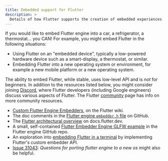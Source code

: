 ```yaml
---
title: Embedded support for Flutter
description: >
  Details of how Flutter supports the creation of embedded experiences.
---
```


If you would like to embed Flutter engine into a car,
a refrigerator, a thermostat... you CAN! For example,
you might embed Flutter in the following situations:

* Using Flutter on an "embedded device",
  typically a low-powered hardware device
  such as a smart-display, a thermostat, or similar.
* Embedding Flutter into a new operating system or
  environment, for example a new mobile platform
  or a new operating system.

The ability to embed Flutter, while stable,
uses low-level API and is _not_ for beginners. 
In addition to the resources listed below, you
might consider joining [Discord][], where Flutter
developers (including Google engineers) discuss
various aspects of Flutter. The Flutter
[community][] page has info on more community
resources.

* [Custom Flutter Engine Embedders][], on the Flutter wiki.
* The doc comments in the
  [Flutter engine `embedder.h` file][] on GitHub.
* The [Flutter architectural overview][] on docs.flutter.dev.
* A small, self-contained [Flutter Embedder Engine GLFW example][]
  in the Flutter engine GitHub repo.
* An exploration into [embedding Flutter in a terminal][] by
  implementing Flutter's custom embedder API.
* [Issue 31043][]: _Questions for porting flutter engine to
  a new os_ might also be helpful.


[community]: {{site.main-url}}/community
[Discord]: https://discord.com/invite/N7Yshp4
[Custom Flutter Engine Embedders]: {{site.repo.flutter}}/wiki/Custom-Flutter-Engine-Embedders
[Flutter architectural overview]: {{site.url}}/resources/architectural-overview
[Flutter engine `embedder.h` file]: {{site.repo.engine}}/blob/main/shell/platform/embedder/embedder.h
[Flutter Embedder Engine GLFW example]: {{site.repo.engine}}/tree/main/examples/glfw#flutter-embedder-engine-glfw-example
[embedding Flutter in a terminal]: https://github.com/jiahaog/flt
[Issue 31043]: {{site.repo.flutter}}/issues/31043


